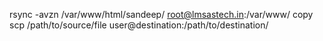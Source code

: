 

rsync -avzn /var/www/html/sandeep/ root@lmsastech.in:/var/www/
copy
scp /path/to/source/file user@destination:/path/to/destination/
